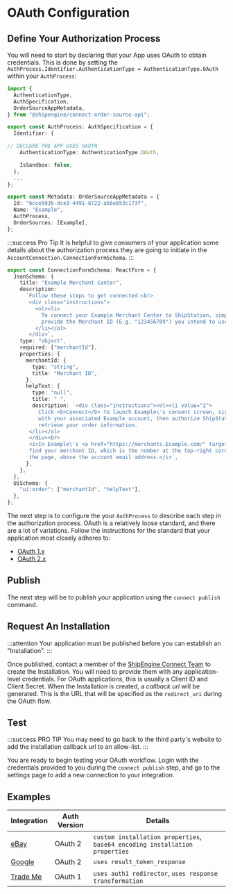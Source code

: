 # OAuth Configuration
## Define Your Authorization Process
You will need to start by declaring that your App uses OAuth to obtain
credentials.
This is done by setting the `AuthProcess.Identifier.AuthenticationType = AuthenticationType.OAuth`
within your `AuthProcess`:

```typescript
import {
  AuthenticationType,
  AuthSpecification,
  OrderSourceAppMetadata,
} from "@shipengine/connect-order-source-api";

export const AuthProcess: AuthSpecification = {
  Identifier: {

// DECLARE THE APP USES OAUTH
    AuthenticationType: AuthenticationType.OAuth,

    IsSandbox: false,
  },
  ...
};

export const Metadata: OrderSourceAppMetadata = {
  Id: "bcce593b-dce3-4491-8722-a56e653c173f",
  Name: "Example",
  AuthProcess,
  OrderSources: [Example],
};
```

:::success Pro Tip
It is helpful to give consumers of your application some details about the authorization process they are going to initiate in the `AccountConnection.ConnectionFormSchema`.
:::
```typescript
export const ConnectionFormSchema: ReactForm = {
  JsonSchema: {
    title: "Example Merchant Center",
    description:
      `Follow these steps to get connected:<br>
       <div class="instructions">
         <ol><li>
           To connect your Example Merchant Center to ShipStation, simply
           provide the Merchant ID (E.g. "123456789") you intend to use below.
         </li></ol>
       </div>`,
    type: "object",
    required: ["merchantId"],
    properties: {
      merchantId: {
        type: "string",
        title: "Merchant ID",
      },
      helpText: {
        type: "null",
        title: " ",
        description: `<div class="instructions"><ol><li value="2">
          Click <b>Connect</b> to launch Example\'s consent screen, sign in
          with your associated Example account, then authorize ShipStation to
          retrieve your order information.
       </li></ol>
       </div><br>
       <i>In Example\'s <a href="https://merchants.Example.com/" target="_blank">Merchant Center</a>,
       find your merchant ID, which is the number at the top-right corner of
       the page, above the account email address.</i>`,
      },
    },
  },
  UiSchema: {
    "ui:order": ["merchantId", "helpText"],
  },
};
```

The next step is to configure the your `AuthProcess` to describe each step in
the authorization process. OAuth is a relatively loose standard, and there are
a lot of variations. Follow the instructions for the standard that your
application most closely adheres to:

- [OAuth 1.x](./1.0.md)
- [OAuth 2.x](./2.0.md)

## Publish
The next step will be to publish your application using the `connect publish` command.

## Request An Installation
:::attention
Your application must be published before you can establish an "Installation".
:::

Once published, contact a member of the [ShipEngine Connect Team](mailto:connect@shipengine.com?subject=OAuth%20Installation)
to create the Installation. You will need to provide them with any application-level
credentials. For OAuth applications, this is usually a Client ID and Client Secret.
When the Installation is created, a _callback url_ will be generated. This is
the URL that will be specified as the `redirect_uri` during the OAuth flow.

## Test
:::success PRO TIP
You may need to go back to the third party's website to add the installation callback url to an allow-list.
:::

You are ready to begin testing your OAuth workflow. Login with the credentials
provided to you during the `connect publish` step, and go to the settings page
to add a new connection to your integration.

## Examples
| Integration  | Auth Version | Details |
| ----------- | ----------- | ----------- |
| [eBay](./examples/ebay.md) | OAuth 2 | `custom installation properties`, `base64 encoding installation properties` |
| [Google](./examples/google.md) | OAuth 2 | `uses result_token_response` |
| [Trade Me](./examples/trade-me.md) | OAuth 1 | `uses auth1 redirector`, `uses response transformation` |
